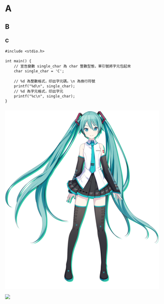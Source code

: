 # A

## B

### C



```
#include <stdio.h>

int main() {
    // 宣告變數 single_char 為 char 整數型態，單引號將字元包起來
    char single_char = 'C';

    // %d 為整數格式，印出字元碼。\n 為換行符號
    printf("%d\n", single_char);
    // %d 為字元格式，印出字元
    printf("%c\n", single_char);
}
```
###


![Hatsune_Miku_profile.png](Hatsune_Miku_profile.png)
 
[![](https://img.youtube.com/vi/jU_NCT1-LD4/0.jpg)](https://youtu.be/jU_NCT1-LD4)
